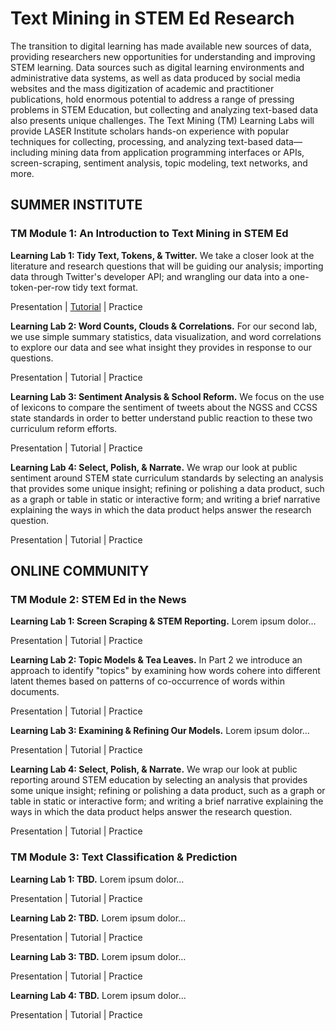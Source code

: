# Text Mining in STEM Ed Research

The transition to digital learning has made available new sources of data, providing researchers new opportunities for understanding and improving STEM learning. Data sources such as digital learning environments and administrative data systems, as well as data produced by social media websites and the mass digitization of academic and practitioner publications, hold enormous potential to address a range of pressing problems in STEM Education, but collecting and analyzing text-based data also presents unique challenges. The Text Mining (TM) Learning Labs will provide LASER Institute scholars hands-on experience with popular techniques for collecting, processing, and analyzing text-based data—including mining data from application programming interfaces or APIs, screen-scraping, sentiment analysis, topic modeling, text networks, and more.

## SUMMER INSTITUTE

### TM Module 1: An Introduction to Text Mining in STEM Ed

**Learning Lab 1: Tidy Text, Tokens, & Twitter.** We take a closer look at the literature and research questions that will be guiding our analysis; importing data through Twitter's developer API; and wrangling our data into a one-token-per-row tidy text format.

Presentation \| [Tutorial](https://laser-institute.github.io/text-mining/01-tidy-text/01-tm-tutorial.html) \| Practice

**Learning Lab 2: Word Counts, Clouds & Correlations.** For our second lab, we use simple summary statistics, data visualization, and word correlations to explore our data and see what insight they provides in response to our questions.

Presentation \| Tutorial \| Practice

**Learning Lab 3: Sentiment Analysis & School Reform.** We focus on the use of lexicons to compare the sentiment of tweets about the NGSS and CCSS state standards in order to better understand public reaction to these two curriculum reform efforts. 

Presentation \| Tutorial \| Practice

**Learning Lab 4: Select, Polish, & Narrate.** We wrap our look at public sentiment around STEM state curriculum standards by selecting an analysis that provides some unique insight; refining or polishing a data product, such as a graph or table in static or interactive form; and writing a brief narrative explaining the ways in which the data product helps answer the research question.

Presentation \| Tutorial \| Practice

## ONLINE COMMUNITY

### TM Module 2: STEM Ed in the News

**Learning Lab 1: Screen Scraping & STEM Reporting.** Lorem ipsum dolor…

Presentation \| Tutorial \| Practice

**Learning Lab 2: Topic Models & Tea Leaves.** In Part 2 we introduce an approach to identify "topics" by examining how words cohere into different latent themes based on patterns of co-occurrence of words within documents.

Presentation \| Tutorial \| Practice

**Learning Lab 3: Examining & Refining Our Models.** Lorem ipsum dolor… 

Presentation \| Tutorial \| Practice

**Learning Lab 4: Select, Polish, & Narrate.** We wrap our look at public reporting around STEM education by selecting an analysis that provides some unique insight; refining or polishing a data product, such as a graph or table in static or interactive form; and writing a brief narrative explaining the ways in which the data product helps answer the research question.

Presentation \| Tutorial \| Practice

### TM Module 3: Text Classification & Prediction

**Learning Lab 1: TBD.** Lorem ipsum dolor…

Presentation \| Tutorial \| Practice

**Learning Lab 2: TBD.** Lorem ipsum dolor…

Presentation \| Tutorial \| Practice

**Learning Lab 3: TBD.** Lorem ipsum dolor… 

Presentation \| Tutorial \| Practice

**Learning Lab 4: TBD.** Lorem ipsum dolor…

Presentation \| Tutorial \| Practice
